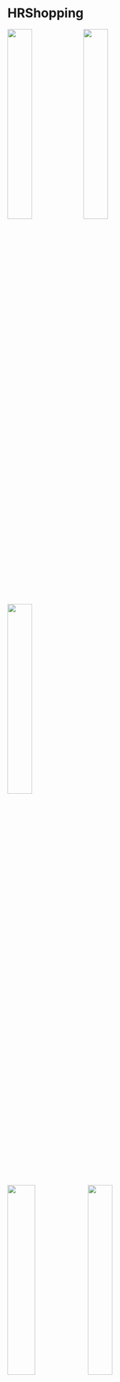 # HRShopping



<img src="https://github.com/qqhahaboy/HRShopping/raw/master/app/images/image2.jpg" width="33%" height="33%"> <img src="https://github.com/qqhahaboy/HRShopping/raw/master/app/images/image5.png" width="33%" height="33%"> <img src="https://github.com/qqhahaboy/HRShopping/raw/master/app/images/image6.png" width="33%" height="33%">
 
  
<img src="https://github.com/qqhahaboy/HRShopping/raw/master/app/images/image7.png" width="35%" height="33%">  <img src="https://github.com/qqhahaboy/HRShopping/raw/master/app/images/image8.png" width="33%" height="33%"> 

整体框架 : MVP

图片加载库: Glide

网络请求库: Retrofit + OkHttp

### 踩过的一些坑:
 * 在编写加载头像图片代码的时候，经常会出现OOM(out of memory) 导致程序崩掉。
   
      解决方法: [封装了一个工具类](/app/src/main/java/com/example/helloworld/huaruanshopping/util/createBitmapUtil.java/)，在加载头像图片时利用                BitmapFactory.Options()的inSampleSize属性,先压缩图片的比例，再加载

 
* 用了Sharepreference + gson 来存储地址。因为关联性不强，用SQlite有点大动作，而IO文件存储消耗性能。
  
* 当ListView滚动时自动调用 onCheckedChanged 导致CheckBox 状态不停变化 的解决办法
   
       // 1、 在初始化CheckBox状态和设置状态变化监听事件之前，先把状态变化监听事件设置为null  ，
       holder.checkBox.setOnCheckedChangeListener(null);  
       // 2、 然后设置CheckBox状态     
       if(isChecked) { 
           holder.checkbox.setChecked(true);   
       } else {  
           holder.checkbox.setChecked(false);   
       } 
       // 3、 然后设置状态变化监听事件 
      holder.checkBox.setOnCheckedChangeListener(new CompoundButton.OnCheckedChangeListener(){
          @Override
          public void onCheckedChanged(CompoundButton buttonView, boolean isChecked) {
       
           //....         

       });  
 
 
2017-4-17  修复购物车选择购买商品时的一些bug,添加显示购物车待付款的金额, 添加支付时向后台发送请求

2017-4-14  修复首页显示bug，添加完成交易的订单可以评论或追评的功能,添加PhotoView 浏览图片

2017-4-12  完善了提交评论的功能
